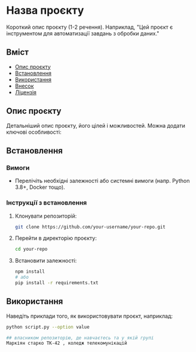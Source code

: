 # Назва проєкту

Короткий опис проєкту (1-2 речення). Наприклад, "Цей проєкт є інструментом для автоматизації завдань з обробки даних."

## Вміст

- [Опис проєкту](#опис-проєкту)
- [Встановлення](#встановлення)
- [Використання](#використання)
- [Внесок](#внесок)
- [Ліцензія](#ліцензія)

## Опис проєкту

Детальніший опис проєкту, його цілей і можливостей. Можна додати ключові особливості:

## Встановлення

### Вимоги

- Перелічіть необхідні залежності або системні вимоги (напр. Python 3.8+, Docker тощо).

### Інструкції з встановлення

1. Клонувати репозиторій:
    ```bash
    git clone https://github.com/your-username/your-repo.git
    ```
2. Перейти в директорію проєкту:
    ```bash
    cd your-repo
    ```
3. Встановити залежності:
    ```bash
    npm install
    # або
    pip install -r requirements.txt
    ```

## Використання

Наведіть приклади того, як використовувати проєкт, наприклад:

```bash
python script.py --option value

## власником репозиторію, де навчаєтесь та у якій групі
Маркіян старко ТК-42 , коледж телекомунікацій

